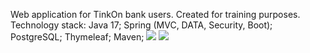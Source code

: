Web application for TinkOn bank users. Created for training purposes.
Technology stack:
Java 17;
Spring (MVC, DATA, Security, Boot);
PostgreSQL;
Thymeleaf;
Maven;
<img src="resources/images/BankApp.png"/>
<img src="resources/images/BankBD.png"/>
